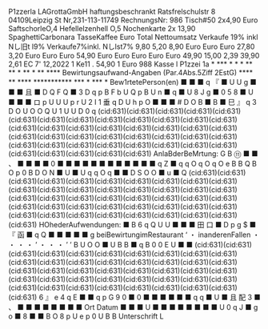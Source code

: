 P1zzerla LAGrottaGmbH haftungsbeschrankt Ratsfrelschulstr 8 04109Leipzig St Nr,231-113-11749 RechnungsNr: 986 Tisch#50 2x4,90 Euro SaftschorleO,4 Hefellelzenhell O,5 Nochenkarte 2x 13,90 SpaghettiCarbonara TasseKaffee Euro Total Nettoumsatz Verkaufe 19% inkl Nし旧t l9% Verkaufe7%inkl. Nしlst7% 9,80 5,20 8,90 Euro Euro Euro 27,80 3,20 Euro Euro Euro 54,90 Euro Euro Euro Euro Euro 49,90 15,00 2,39 39,90 2,61 EC 7' 12,2022 1 Ke11 . 54,90 1 Euro 988 Kasse l P1zzei 1a * *** * * * ** ** * ** * ** **** Bewirtungsaufwand-Angaben (Par.4Abs.5Ziff 2EstG) **** ** **** *********** *** * *** * Bew1rtetePerson(en) ■ ■ ■ q 『 ■ U U g ■ ■ ■ 且 ■ D Q F Q ■ 3 D q p B F b U Q p B U n ■ q ■ U 8 J g ■ 0 5 8 ■ U ■ ■ ■ ロ p U U U p r U 2 I 1 垂 q D U h p O ■ ■ ■ # D O B ■ B ■ 巳 』 q 3 D O U O O Q U 1 U U D 0 q (cid:631)(cid:631)(cid:631)(cid:631)(cid:631)(cid:631)(cid:631)(cid:631)(cid:631)(cid:631)(cid:631)(cid:631)(cid:631)(cid:631)(cid:631)(cid:631)(cid:631)(cid:631)(cid:631)(cid:631)(cid:631)(cid:631)(cid:631)(cid:631)(cid:631)(cid:631)(cid:631)(cid:631)(cid:631)(cid:631)(cid:631)(cid:631)(cid:631)(cid:631)(cid:631)(cid:631)(cid:631)(cid:631)(cid:631)(cid:631)(cid:631)(cid:631) AnlaBderBeMrtung: G B ⑪ ■ ■ 、 ■ ■ ■ ■ 0 ■ ■ ■ ■ ■ ■ ■ ■ ■ ■ ■ ■ q Z ■ q q O q O q O e B B Q B O p 0 B D O N ■ U ■ U q q O q ■ ■ D S O O ■ u ■ Q (cid:631)(cid:631)(cid:631)(cid:631)(cid:631)(cid:631)(cid:631)(cid:631)(cid:631)(cid:631)(cid:631)(cid:631)(cid:631)(cid:631)(cid:631)(cid:631)(cid:631)(cid:631)(cid:631)(cid:631)(cid:631)(cid:631)(cid:631)(cid:631)(cid:631)(cid:631)(cid:631)(cid:631)(cid:631)(cid:631)(cid:631)(cid:631)(cid:631)(cid:631)(cid:631)(cid:631)(cid:631)(cid:631)(cid:631)(cid:631)(cid:631)(cid:631)(cid:631) HOhederAufwendungen: ■ B 6 q Q U U ■ ■ ■ 田 口 ■ D p g $ ■ 『 函 ■ q Q ■ ■ ■ ■ ■ g beiBewirtungimRestaurant ‘ ・ inanderenFallen ・ ・ ・ ・ ’ ・ ・ ・ ’ ’ B U O O ■ U B B ■ q B 0 0 E U ■ ■ (cid:631)(cid:631)(cid:631)(cid:631)(cid:631)(cid:631)(cid:631)(cid:631)(cid:631)(cid:631)(cid:631)(cid:631)(cid:631)(cid:631)(cid:631)(cid:631)(cid:631)(cid:631)(cid:631)(cid:631)(cid:631)(cid:631)(cid:631)(cid:631)(cid:631)(cid:631)(cid:631)(cid:631)(cid:631)(cid:631)(cid:631)(cid:631)(cid:631)(cid:631)(cid:631)(cid:631)(cid:631)(cid:631)(cid:631)(cid:631)(cid:631)(cid:631)(cid:631) 6 』 e 4 q E ■ ■ q p G 9 0 ■ 0 ■ ■ ■ ■ ■ ■ q q ■ U ■ 且 配 3 ■ 、 ■ ■ ■ ■ ■ ■ ■ ■ Ort Datum ■ ■ ■ U ■ ■ ■ ■ ■ ■ ■ ■ U 0 q J ■ g o ■ 8 ■ ■ B O 8 p U e p 0 U B B Unterschrift L